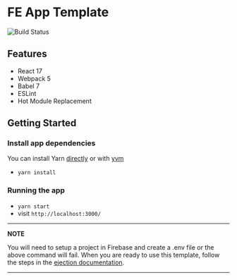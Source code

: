 # FE App Template

![Build Status](https://github.com/jackcohen5/fe-template/actions/workflows/build.yml/badge.svg?branch=master)

## Features

* React 17
* Webpack 5
* Babel 7
* ESLint
* Hot Module Replacement

## Getting Started

### Install app dependencies

You can install Yarn [directly](https://yarnpkg.com/en/docs/install) or with [yvm](https://github.com/tophat/yvm)

* `yarn install`

### Running the app

* `yarn start`
* visit `http://localhost:3000/`

---
**NOTE**

You will need to setup a project in Firebase and create a .env file or the above command will fail. When you are ready to use this template, follow the steps in the [ejection documentation](docs/EJECTION.md).

---
